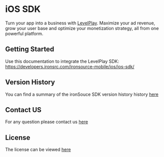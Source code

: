 # iOS SDK

Turn your app into a business with [LevelPlay](https://www.is.com/). Maximize your ad revenue, grow your user base and optimize your monetization strategy, all from one powerful platform.

## Getting Started
Use this documentation to integrate the LevelPlay SDK:
https://developers.ironsrc.com/ironsource-mobile/ios/ios-sdk/


## Version History
You can find a summary of the ironSouce SDK version history history [here](https://developers.ironsrc.com/ironsource-mobile/ios/sdk-change-log/)

## Contact US
For any question please contact us [here](https://ironsrc.formtitan.com/knowledge-center#/)

## License
The license can be viewed [here](https://github.com/ironsource-mobile/iOS-sdk/blob/master/LICENSE)
